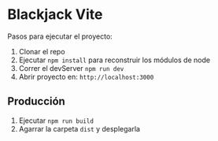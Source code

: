 # Blackjack Vite

Pasos para ejecutar el proyecto:

1. Clonar el repo
2. Ejecutar ```npm install``` para reconstruir los módulos de node
3. Correr el devServer ```npm run dev```
4. Abrir proyecto en: ```http://localhost:3000```

## Producción
1. Ejecutar ```npm run build```
2. Agarrar la carpeta ```dist``` y desplegarla
